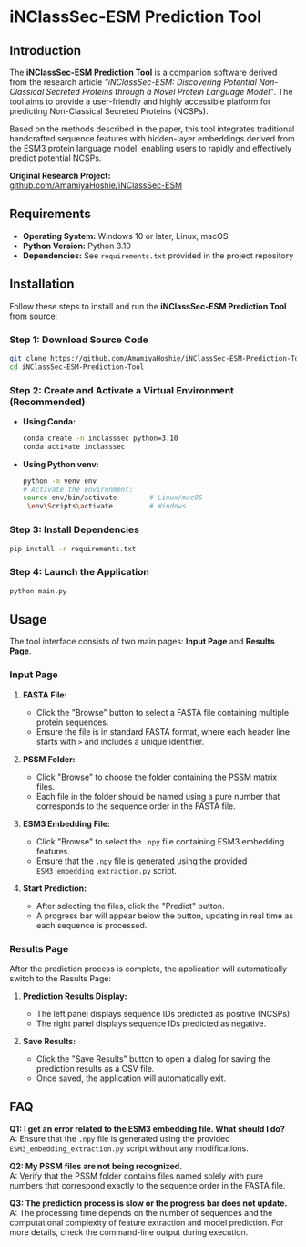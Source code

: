 # iNClassSec-ESM Prediction Tool

## Introduction

The **iNClassSec-ESM Prediction Tool** is a companion software derived from the research article *“iNClassSec-ESM: Discovering Potential Non-Classical Secreted Proteins through a Novel Protein Language Model”*. The tool aims to provide a user-friendly and highly accessible platform for predicting Non-Classical Secreted Proteins (NCSPs).

Based on the methods described in the paper, this tool integrates traditional handcrafted sequence features with hidden-layer embeddings derived from the ESM3 protein language model, enabling users to rapidly and effectively predict potential NCSPs.

**Original Research Project:**  
[github.com/AmamiyaHoshie/iNClassSec-ESM](https://github.com/AmamiyaHoshie/iNClassSec-ESM)

## Requirements

- **Operating System:** Windows 10 or later, Linux, macOS
- **Python Version:** Python 3.10
- **Dependencies:** See `requirements.txt` provided in the project repository

## Installation

Follow these steps to install and run the **iNClassSec-ESM Prediction Tool** from source:

### Step 1: Download Source Code

```bash
git clone https://github.com/AmamiyaHoshie/iNClassSec-ESM-Prediction-Tool.git
cd iNClassSec-ESM-Prediction-Tool
```

### Step 2: Create and Activate a Virtual Environment (Recommended)

- **Using Conda:**
  ```bash
  conda create -n inclasssec python=3.10
  conda activate inclasssec
  ```

- **Using Python venv:**
  ```bash
  python -m venv env
  # Activate the environment:
  source env/bin/activate        # Linux/macOS
  .\env\Scripts\activate         # Windows
  ```

### Step 3: Install Dependencies

```bash
pip install -r requirements.txt
```

### Step 4: Launch the Application

```bash
python main.py
```

## Usage

The tool interface consists of two main pages: **Input Page** and **Results Page**.

### Input Page

1. **FASTA File:**  
   - Click the "Browse" button to select a FASTA file containing multiple protein sequences.
   - Ensure the file is in standard FASTA format, where each header line starts with `>` and includes a unique identifier.

2. **PSSM Folder:**  
   - Click "Browse" to choose the folder containing the PSSM matrix files.
   - Each file in the folder should be named using a pure number that corresponds to the sequence order in the FASTA file.

3. **ESM3 Embedding File:**  
   - Click "Browse" to select the `.npy` file containing ESM3 embedding features.
   - Ensure that the `.npy` file is generated using the provided `ESM3_embedding_extraction.py` script.

4. **Start Prediction:**  
   - After selecting the files, click the "Predict" button.
   - A progress bar will appear below the button, updating in real time as each sequence is processed.

### Results Page

After the prediction process is complete, the application will automatically switch to the Results Page:

1. **Prediction Results Display:**  
   - The left panel displays sequence IDs predicted as positive (NCSPs).
   - The right panel displays sequence IDs predicted as negative.

2. **Save Results:**  
   - Click the "Save Results" button to open a dialog for saving the prediction results as a CSV file.
   - Once saved, the application will automatically exit.

## FAQ

**Q1: I get an error related to the ESM3 embedding file. What should I do?**  
A: Ensure that the `.npy` file is generated using the provided `ESM3_embedding_extraction.py` script without any modifications.

**Q2: My PSSM files are not being recognized.**  
A: Verify that the PSSM folder contains files named solely with pure numbers that correspond exactly to the sequence order in the FASTA file.

**Q3: The prediction process is slow or the progress bar does not update.**  
A: The processing time depends on the number of sequences and the computational complexity of feature extraction and model prediction. For more details, check the command-line output during execution.

